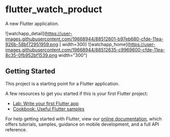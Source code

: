# flutter_watch_product

A new Flutter application.


![watchapp_detail](https://user-images.githubusercontent.com/19668944/88512601-b97eb680-cfde-11ea-926b-58bf72951959.png | width=300)
![watchapp_home](https://user-images.githubusercontent.com/19668944/88512635-c9969600-cfde-11ea-8c35-0fb952bf1539.png width="300")


## Getting Started

This project is a starting point for a Flutter application.

A few resources to get you started if this is your first Flutter project:

- [Lab: Write your first Flutter app](https://flutter.dev/docs/get-started/codelab)
- [Cookbook: Useful Flutter samples](https://flutter.dev/docs/cookbook)

For help getting started with Flutter, view our
[online documentation](https://flutter.dev/docs), which offers tutorials,
samples, guidance on mobile development, and a full API reference.

